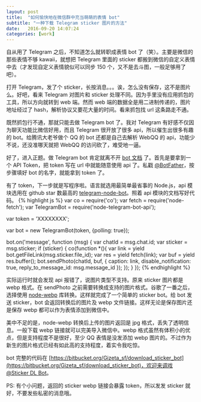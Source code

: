```yaml
---
layout: post
title:  "如何愉快地在微信群中充当萌萌的表情 bot"
subtitle: "一种下载 Telegram sticker 图片的方法"
date:   2016-09-20 14:07:24
categories: [work]
---
```

自从用了 Telegram 之后，不知道怎么就转职成表情 bot 了（笑）。主要是微信的那些表情不够 kawaii，就想把 Telegram 里面的 sticker 都搬到微信的自定义表情中去（才发现自定义表情貌似可以同步 150 个，又不是去斗图，一般足够用了吧）。

打开 Telegram，发了个 sticker，长按消息。。。诶，怎么没有保存，这不是图片么。好吧，看来 Telegram 对图片和 sticker 处理不同。因为手里没有应用抓包的工具，所以方向就转到 web 端。然而 web 端的数据全是用二进制传递的，图片地址经过了 hash，解析协议又要花大量的时间。看来抓包找 url 这条路走不通。

既然抓包行不通，那就只能去做 Telegram bot 了。我对 Telegram 有好感不仅因为聊天功能比微信好用，而且 Telegram 很开放了很多 api，所以催生出很多有趣的 bot。给腾讯大老爷做个 QQ 的 bot 还都是自己去解析 WebQQ 的 api，功能少不说，还没准哪天就把 WebQQ 的访问砍了，难受地一逼。

好了，进入正题。做 Telegram bot 肯定就离不开 [bot 文档](https://core.telegram.org/bots/) 了。首先是要拿到一个 API Token，把 token 写在 url 中就能随意使用 api 了。私戳 [@BotFather](https://telegram.me/botfather)，按步骤填好 bot 的名字，就能拿到 token 了。

有了 token，下一步就是写程序啦。语言就选用最简单最省事的 Node.js，api 模块选用在 github star 数最高的 [telegram-node-bot](https://www.npmjs.com/package/telegram-node-bot)。照着 api 模块的文档写好代码。
{% highlight js %}
var co = require('co');
var fetch = require('node-fetch');
var TelegramBot = require('node-telegram-bot-api');

var token = 'XXXXXXXX';

var bot = new TelegramBot(token, {polling: true});

bot.on('message', function (msg) {
    var chatId = msg.chat.id;
    var sticker = msg.sticker;
    if (sticker) {
        co(function *(){
            var link = yield bot.getFileLink(msg.sticker.file_id);
            var res = yield fetch(link);
            var buf = yield res.buffer();
            bot.sendPhoto(chatId, buf, {
                caption: link,
                disable_notification: true,
                reply_to_message_id: msg.message_id
            });
        });
    }
});
{% endhighlight %}

实际运行时就会发现 api 报错了，说图片类型不支持。原来 sticker 图片都是 webp 格式。在 sendPhoto 之前需要转换成支持的图片格式。谷歌了一番之后，选择使用 [node-webp](https://www.npmjs.com/package/cwebp) 库转换。这样就完成了一个简单的 sticker bot。给 bot 发送 sticker，bot 会返回转换后的图片及 webp 文件链接。这样无论是保存图片还是保存 webp 都可以作为表情添加到微信中。

美中不足的是，node-webp 转换后上传的图片返回是 jpg 格式，丢失了透明信息。一般下载 webp 链接就可以完美导入微信中。webp 格式虽然有体积小的优点，但是支持程度不是很好，至少 QQ 表情是没发添加 webp 图片的。不过作为新生的图片格式已经有如此高的支持程度，着实令我吃惊。

bot 完整的代码在 [https://bitbucket.org/Gizeta_sf/download_sticker_bot](https://bitbucket.org/Gizeta_sf/download_sticker_bot)，欢迎来调戏 [@Sticker DL Bot](https://telegram.me/sticker_download_bot)。

PS: 有个小问题，返回的 sticker webp 链接会暴露 token，所以发发 sticker 就好，不要发些私密的消息哦。